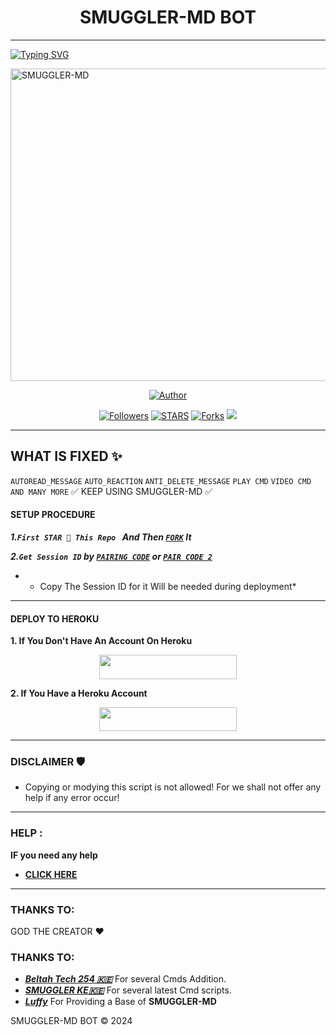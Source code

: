 <h1 align="center">SMUGGLER-MD BOT</h1>
<p align="center">  

***

<a href="https://ibb.co/5X0c4HM"><img  src="https://readme-typing-svg.demolab.com?font=Black+Ops+One&size=50&pause=1000&color=1BAFBAFF&center=true&width=910&height=100&lines= THANKS FOR CHOOSING +SMUGGLER-MD;MULTI+DEVICE+WHATSAPP+BOT;CREATED+BY+SMUGGLER+TECH;RELEASED+12.11.2024" alt="Typing SVG" /></a>
  </p>
    <img alt="SMUGGLER-MD" width="700" height="500"  src="https://i.ibb.co/Y4CjQsR/IMG-20241114-WA0099.jpg">
<p align="center">
<p align="center">
<a href="https://github.com/smugler125"><img title="Author" src="https://ibb.co/5X0c4HM/badge/smugler-black?style=for-the-badge&logo=github"></a>
<p/>
<p align="center">
<a href="https://github.com/smugler125?tab=followers"><img title="Followers" src="https://ibb.co/5X0c4HM/github/followers/smugler125?label=Followers&style=social"></a>
<a href="https://github.com/smugler125/AUTOMATIC-BOT/stargazers/"><img title="STARS" src="https://ibb.co/5X0c4HM/github/stars/smugler125/AUTOMATIC-BOT?&style=social"></a>
<a href="https://github.com/smugler125/AUTOMATIC-BOT/network/members"><img title="Forks" src="https://ibb.co/5X0c4HM/github/forks/smugler125/AUTOMATIC-BOT?style=social"></a>
<a href="https://https://github.com/smugler125/AUTOMATIC-BOT/watchers"<a href="https://ibb.co/5X0c4HM"><img   src="https://ibb.co/5X0c4HM/github/watchers/smugler125/AUTOMATIC-BOT?label=Watching&style=social"></a>

***

## WHAT IS FIXED ✨ 
`AUTOREAD_MESSAGE`
`AUTO_REACTION`
`ANTI_DELETE_MESSAGE`
`PLAY CMD`
`VIDEO CMD`
`AND MANY MORE`
✅ KEEP USING SMUGGLER-MD ✅

#### SETUP PROCEDURE

***1.`First STAR 🌟 This Repo ` And Then [`FORK`](https://github.com/smugler125/AUTOMATIC-BOT/fork) It***

***2.`Get Session ID` by  [`PAIRING CODE`](https://smug-gler-onrender.com/pair) or [`PAIR CODE 2`](https://smug-gler-onrender.com/)***
* - Copy The Session ID for it Will be needed during deployment*

***

#### DEPLOY TO HEROKU 
**1. If You Don't Have An Account On Heroku**
    <br>
<p align="center"><a href="https://signup.heroku.com">
 <img src="https://ibb.co/5X0c4HM/badge/Create%20Account%20Now-blue?style=for-the-badge&logo=heroku" width="220" height="38.45"/></a></p>

**2. If You Have a Heroku Account**
    <br>
<p align="center"><a href="https://dashboard.heroku.com/new?button-url=https%3A%2F%2Fgithub.com%2Fsmugler125%2FAUTOMATIC-BOT&org=smuggler&template=https%3A%2F%2Fgithub.com%2Fsmugler125%2FAUTOMATIC-BOT"> <img src="https://ibb.co/5X0c4HM/badge/DEPLOY%20NOW-blue?style=for-the-badge&logo=heroku" width="220" height="38.45"/></a></p>


***


### DISCLAIMER 🛡 
- Copying or modying this script is not
allowed! For we shall not offer any help if any error occur!

***
### HELP :
**IF you need any help**
- [**CLICK HERE**](https:wa.me/254781552889)


***

### THANKS TO:
GOD THE CREATOR ❤️
### THANKS TO:
- [***Beltah Tech 254 🇰🇪***](https://github.com/Beltahtech) For several Cmds Addition.
- [***SMUGGLER KE🇰🇪***](https://github.com/smugler125) For several latest Cmd scripts.
- [***Luffy***](https://github.com/Luffy2ndAccount) For Providing a Base of **SMUGGLER-MD**






SMUGGLER-MD BOT ©️ 2024


<!---
smugler125/smugler125 is a ✨ special ✨ repository because its `README.md` (this file) appears on your GitHub profile.
You can click the Preview link to take a look at your changes.
--->
